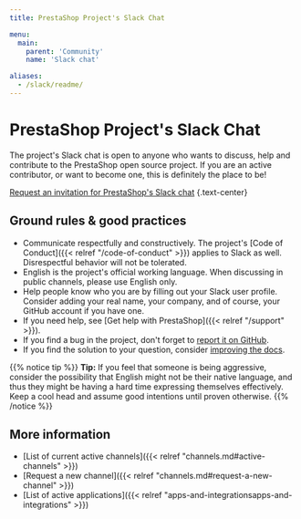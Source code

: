 ```yaml
---
title: PrestaShop Project's Slack Chat

menu:
  main:
    parent: 'Community'
    name: 'Slack chat'

aliases:
  - /slack/readme/
---
```


# PrestaShop Project's Slack Chat

The project's Slack chat is open to anyone who wants to discuss, help and contribute to the PrestaShop open source project. If you are an active contributor, or want to become one, this is definitely the place to be!

<a class="cta cta-dark cta--pattern" style="margin: 2rem auto" href="https://join.slack.com/t/prestashop/shared_invite/zt-2f9o67wg6-DgsDM2tT8vZvHjyIK614lQ"><span class="mb-0">Request an invitation for PrestaShop's Slack chat</span></a>
{.text-center}

## Ground rules & good practices

- Communicate respectfully and constructively. The project's [Code of Conduct]({{< relref "/code-of-conduct" >}}) applies to Slack as well. Disrespectful behavior will not be tolerated.
- English is the project's official working language. When discussing in public channels, please use English only.
- Help people know who you are by filling out your Slack user profile. Consider adding your real name, your company, and of course, your GitHub account if you have one.
- If you need help, see [Get help with PrestaShop]({{< relref "/support" >}}).
- If you find a bug in the project, don't forget to [report it on GitHub](https://github.com/PrestaShop/PrestaShop/issues/new/choose).
- If you find the solution to your question, consider [improving the docs](https://github.com/PrestaShop/docs).

{{% notice tip %}}
**Tip:** If you feel that someone is being aggressive, consider the possibility that English might not be their native language, and thus they might be having a hard time expressing themselves effectively. Keep a cool head and assume good intentions until proven otherwise.
{{% /notice %}}

## More information

- [List of current active channels]({{< relref "channels.md#active-channels" >}})
- [Request a new channel]({{< relref "channels.md#request-a-new-channel" >}})
- [List of active applications]({{< relref "apps-and-integrationsapps-and-integrations" >}})
